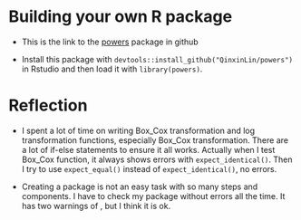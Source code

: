 # Building your own R package

* This is the link to the [powers](https://github.com/QinxinLin/powers) package in github

* Install this package with `devtools::install_github("QinxinLin/powers")` in Rstudio and then load it with `library(powers)`.


# Reflection

* I spent a lot of time on writing Box_Cox transformation and log transformation functions, especially Box_Cox transformation. There are a lot of if-else statements to ensure it all works. Actually when I test Box_Cox function, it always shows errors with `expect_identical()`. Then I try to use `expect_equal()` instead of `expect_identical()`, no errors.

* Creating a package is not an easy task with so many steps and components. I have to check my package without errors all the time. It has two warnings of , but I think it is ok.  






